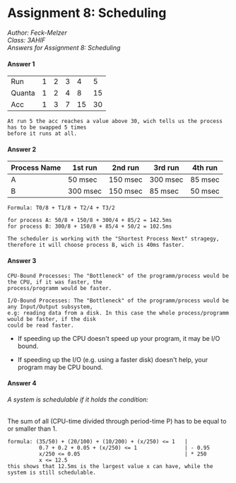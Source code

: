 
# Assignment 8: Scheduling  
*Author: Feck-Melzer  
 Class: 3AHIF   
 Answers for Assignment 8: Scheduling*

#### Answer 1

  | | | | | | |
|-|-|-|-|-|-|
|Run| 1 | 2 | 3 | 4 | 5 |
| Quanta | 1 | 2 | 4 | 8 | 15 |
|Acc| 1 | 3 | 7 | 15 | 30|

    At run 5 the acc reaches a value above 30, wich tells us the process has to be swapped 5 times
    before it runs at all.
#### Answer 2

| Process Name | 1st run | 2nd run | 3rd run | 4th run |
| -- | -- | -- | -- | -- |
| A | 50 msec | 150 msec | 300 msec | 85 msec |
| B | 300 msec | 150 msec | 85 msec | 50 msec |

    Formula: T0/8 + T1/8 + T2/4 + T3/2

    for process A: 50/8 + 150/8 + 300/4 + 85/2 = 142.5ms
    for process B: 300/8 + 150/8 + 85/4 + 50/2 = 102.5ms

    The scheduler is working with the "Shortest Process Next" stragegy,
    therefore it will choose process B, wich is 40ms faster.
#### Answer 3
    CPU-Bound Processes: The "Bottleneck" of the programm/process would be the CPU, if it was faster, the
    process/programm would be faster.

    I/O-Bound Processes: The "Bottleneck" of the programm/process would be any Input/Output subsystem,
    e.g: reading data from a disk. In this case the whole process/programm would be faster, if the disk
    could be read faster.

  * If speeding up the CPU doesn't speed up your program, it may be I/O bound.

  * If speeding up the I/O (e.g. using a faster disk) doesn't help, your program may be CPU bound.

#### Answer 4

###### A system is schedulable if it holds the condition:
The sum of all (CPU-time divided through period-time P) has to be equal to or smaller than 1.

    formula: (35/50) + (20/100) + (10/200) + (x/250) <= 1   |
              0.7 + 0.2 + 0.05 + (x/250) <= 1               | - 0.95
              x/250 <= 0.05                                 | * 250
              x <= 12.5
    this shows that 12.5ms is the largest value x can have, while the system is still schedulable.
